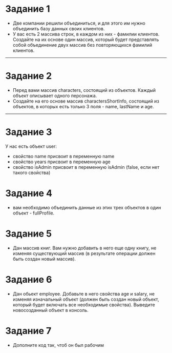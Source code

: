 # Задание 1

- Две компании решили объединиться, и для этого им нужно объединить базу данных своих клиентов.
- У вас есть 2 массива строк, в каждом из них - фамилии клиентов. Создайте на их основе один массив, который будет представлять собой объединение двух массив без повторяющихся фамилий клиентов.

---

# Задание 2

- Перед вами массив characters, состоящий из объектов. Каждый объект описывает одного персонажа.
- Создайте на его основе массив charactersShortInfo, состоящий из объектов, в которых есть только 3 поля - name, lastName и age.

---

# Задание 3

У нас есть объект user:

- свойство name присвоит в переменную name
- свойство years присвоит в переменную age
- свойство isAdmin присвоит в переменную isAdmin (false, если нет такого свойства)

# Задание 4

- вам необходимо объединить данные из этих трех объектов в один объект - fullProfile.

# Задание 5

- Дан массив книг. Вам нужно добавить в него еще одну книгу, не изменяя существующий массив (в результате операции должен быть создан новый массив).

# Задание 6

- Дан обьект employee. Добавьте в него свойства age и salary, не изменяя изначальный объект (должен быть создан новый объект, который будет включать все необходимые свойства). Выведите новосозданный объект в консоль.

# Задание 7

- Дополните код так, чтоб он был рабочим
